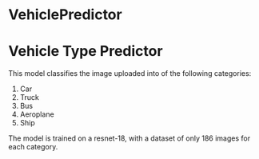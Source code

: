 # VehiclePredictor
<h1> Vehicle Type Predictor </h1>

This model classifies the image uploaded into of the following categories:
1. Car
2. Truck
3. Bus
4. Aeroplane
5. Ship

The model is trained on a resnet-18, with a dataset of only 186 images for each category.
